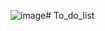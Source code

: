 ![image](https://github.com/rajashekar361/To_do_list/assets/96332817/d37d9f79-b85d-4081-9d5d-4ce8cf55adf4)# To_do_list

